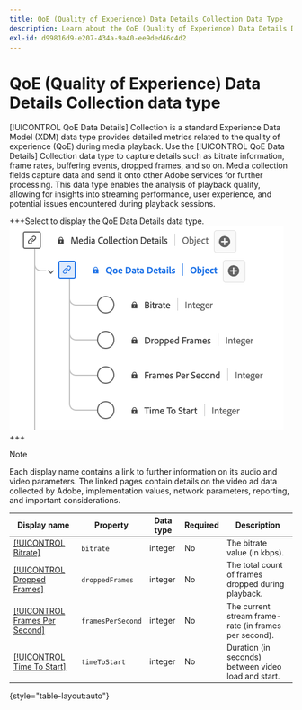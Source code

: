 ```yaml
---
title: QoE (Quality of Experience) Data Details Collection Data Type
description: Learn about the QoE (Quality of Experience) Data Details Data Collection Type Experience Data Model (XDM) data type.
exl-id: d99816d9-e207-434a-9a40-ee9ded46c4d2
---
```

# QoE (Quality of Experience) Data Details Collection data type

[!UICONTROL QoE Data Details] Collection is a standard Experience Data Model (XDM) data type provides detailed metrics related to the quality of experience (QoE) during media playback. Use the [!UICONTROL QoE Data Details] Collection data type to capture details such as bitrate information, frame rates, buffering events, dropped frames, and so on. Media collection fields capture data and send it onto other Adobe services for further processing. This data type enables the analysis of playback quality, allowing for insights into streaming performance, user experience, and potential issues encountered during playback sessions.

+++Select to display the QoE Data Details data type.
![A diagram of the QoE (Quality of Experience) Data Details Collection data type.](../images/data-types/qoe-data-details-collection.png)
+++

>[!NOTE]
>
>Each display name contains a link to further information on its audio and video parameters. The linked pages contain details on the video ad data collected by Adobe, implementation values, network parameters, reporting, and important considerations. 

| Display name                                                                                                                                                      | Property                 | Data type | Required | Description                                                                            |
|-------------------------------------------------------------------------------------------------------------------------------------------------------------------|--------------------------|-----------|-----------|---------------------------------------------------------------------------------------|
| [[!UICONTROL Bitrate]](https://experienceleague.adobe.com/docs/media-analytics/using/implementation/variables/quality-parameters.html#average-bitrate)            | `bitrate`                | integer   |    No     | The bitrate value (in kbps).                                                                      |
| [[!UICONTROL Dropped Frames]](https://experienceleague.adobe.com/docs/media-analytics/using/implementation/variables/quality-parameters.html#dropped-frames)      | `droppedFrames`          | integer   |    No     | The total count of frames dropped during playback.                                                 |
| [[!UICONTROL Frames Per Second]](https://experienceleague.adobe.com/docs/media-analytics/using/implementation/variables/quality-parameters.html#frames-per-second)| `framesPerSecond`        | integer   |    No     | The current stream frame-rate (in frames per second).                                              |
| [[!UICONTROL Time To Start]](https://experienceleague.adobe.com/docs/media-analytics/using/implementation/variables/quality-parameters.html#time-to-start-1)      | `timeToStart`            | integer   |    No     | Duration (in seconds) between video load and start.                                                |

{style="table-layout:auto"}
